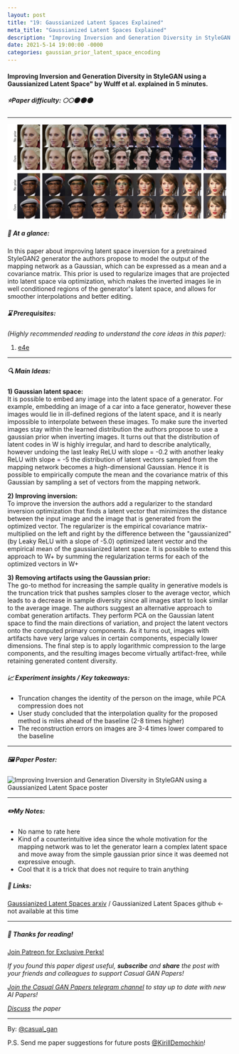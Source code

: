 ```yaml
---
layout: post
title: "19: Gaussianized Latent Spaces Explained"
meta_title: "Gaussianized Latent Spaces Explained"
description: "Improving Inversion and Generation Diversity in StyleGAN using a Gaussianized Latent Space by Wulff et al. explained in 5 minutes."
date: 2021-5-14 19:00:00 -0000
categories: gaussian_prior_latent_space_encoding
---
```


#### Improving Inversion and Generation Diversity in StyleGAN using a Gaussianized Latent Space" by Wulff et al. explained in 5 minutes.

##### ⭐️Paper difficulty: 🌕🌕🌑🌑🌑

***

![Improving Inversion and Generation Diversity in StyleGAN using a Gaussianized Latent Space teaser](/assets/images/gaussianized_teaser.jpg "Gaussianized Latent Spaces teaser")

##### 🎯 At a glance:

In this paper about improving latent space inversion for a pretrained StyleGAN2 generator the authors propose to model the output of the mapping network as a Gaussian, which can be expressed as a mean and a covariance matrix. This prior is used to regularize images that are projected into latent space  via optimization, which makes the inverted images lie in well conditioned regions of the generator's latent space, and allows for smoother interpolations and better editing.

##### ⌛️ Prerequisites:

*(Highly recommended reading to understand the core ideas in this paper):*  
1) [e4e](https://t.me/casual_gan/25)  


***

##### 🔍 Main Ideas:

**1) Gaussian latent space:**  
It is possible to embed any image into the latent space of a generator. For example, embedding an image of a car into a face generator, however these images would lie in ill-defined regions of the latent space, and it is nearly impossible to interpolate between these images. To make sure the inverted images stay within the learned distribution the authors propose to use a gaussian prior when inverting images.
It turns out that the distribution of latent codes in W is highly irregular, and hard to describe analytically, however undoing the last leaky ReLU with slope = -0.2 with another leaky ReLU with slope = -5 the distribution of latent vectors sampled from the mapping network becomes a high-dimensional Gaussian. Hence it is possible to empirically compute the mean and the covariance matrix of this Gaussian by sampling a set of vectors from the mapping network.

**2) Improving inversion:**  
To improve the inversion the authors add a regularizer to the standard inversion optimization that finds a latent vector that minimizes the distance between the input image and the image that is generated from the optimized vector. The regularizer is the empirical covariance matrix-multiplied on the left and right by the difference between the "gaussianized" (by Leaky ReLU with a slope of -5.0) optimized latent vector and the empirical mean of the gaussianized latent space.
It is possible to extend this approach to W+ by summing the regularization terms for each of the optimized vectors in W+

**3) Removing artifacts using the Gaussian prior:**  
The go-to method for increasing the sample quality in generative models is the truncation trick that pushes samples closer to the average vector, which leads to a decrease in sample diversity since all images start to look similar to the average image. The authors suggest an alternative approach to combat generation artifacts.  They perform PCA on the Gaussian latent space to find the main directions of variation, and project the latent vectors onto the computed primary components. As it turns out, images with artifacts have very large values in certain components, especially lower dimensions. The final step is to apply logarithmic compression to the large components, and the resulting images become virtually artifact-free, while retaining generated content diversity.

##### 📈 Experiment insights / Key takeaways:

- Truncation changes the identity of the person on the image, while PCA compression does not
- User study concluded that the interpolation quality for the proposed method is miles ahead of the baseline (2-8 times higher)
- The reconstruction errors on images are 3-4 times lower compared to the baseline

***

##### 🖼️ Paper Poster:

![Improving Inversion and Generation Diversity in StyleGAN using a Gaussianized Latent Space poster](/assets/images/gaussianized.png "Gaussianized Latent Spaces Paper Poster")

***

##### ✏️My Notes:

- No name to rate here
- Kind of a counterintuitive idea since the whole motivation for the mapping network was to let the generator learn a complex latent space and move away from the simple gaussian prior since it was deemed not expressive enough.
- Cool that it is a trick that does not require to train anything

##### 🔗 Links:
[Gaussianized Latent Spaces arxiv](https://arxiv.org/pdf/2009.06529.pdf) / Gaussianized Latent Spaces github <- not available at this time

***

##### 👋 Thanks for reading!

<a href="https://www.patreon.com/bePatron?u=53448948" data-patreon-widget-type="become-patron-button">Join Patreon for Exclusive Perks!</a><script async src="https://c6.patreon.com/becomePatronButton.bundle.js"></script>

*If you found this paper digest useful, **subscribe** and **share** the post with your friends and colleagues to support Casual GAN Papers!*

*[Join the Casual GAN Papers telegram channel](https://t.me/joinchat/KeutnzlvetRkZGZi) to stay up to date with new AI Papers!*

*[Discuss](https://t.me/casual_gans_chat) the paper*

***

By: [@casual_gan](https://t.me/joinchat/KeutnzlvetRkZGZi)

P.S. Send me paper suggestions for future posts
[@KirillDemochkin](mailto:kdemochkin@gmail.com)!
